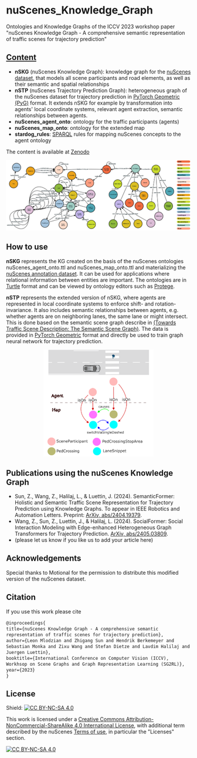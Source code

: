 # nuScenes_Knowledge_Graph  
Ontologies and Knowledge Graphs of the ICCV 2023 workshop paper "nuScenes Knowledge Graph - A comprehensive semantic representation of traffic scenes for trajectory prediction"     

## [Content](https://zenodo.org/records/10074393)
  - **nSKG** (nuScenes Knowledge Graph): knowledge graph for the [nuScenes dataset](https://www.nuscenes.org/nuscenes), that models all scene participants and road elements, as well as their semantic and spatial relationships
  - **nSTP** (nuScenes Trajectory Prediction Graph): heterogeneous graph of the nuScenes dataset for trajectory prediction in [PyTorch Geometric (PyG)](https://pytorch-geometric.readthedocs.io/en/latest/) format. It extends nSKG for example by transformation into agents' local coordinate systems, relevant agent extraction, semantic relationships between agents.
  - **nuScenes_agent_onto**: ontology for the traffic participants (agents)
  - **nuScenes_map_onto**: ontology for the extended map
  - **stardog_rules**: [SPARQL](https://www.w3.org/TR/rdf-sparql-query/) rules for mapping nuScenes concepts to the agent ontology

The content is available at [Zenodo](https://zenodo.org/records/10074393)


![nuScenes ontology excerpt](Images/nSKG.png)

## How to use
**nSKG** represents the KG created on the basis of the nuScenes ontologies nuScenes_agent_onto.ttl and nuScenes_map_onto.ttl and materializing the [nuScenes annotation dataset](https://www.nuscenes.org/nuscenes#data-annotation). It can be used for applications where relational information between entities are important. The ontologies are in [Turtle](https://www.w3.org/TR/turtle/) format and can be viewed by ontology editors such as [Protege](https://protege.standord.edu/). 

**nSTP** represents the extended version of nSKG, where agents are represented in local coordinate systems to enforce shift- and rotation-invariance. It also includes semantic relationships between agents, e.g. whether agents are on neighboring lanes, the same lane or might intersect. This is done based on the semantic scene graph describe in [(Towards Traffic Scene Description: The Semantic Scene Graph)](https://arxiv.org/abs/2111.10196). The data is provided in [PyTorch Geometric](https://pyg.org/) format and directly be used to train graph neural network for trajectory prediction.


<p align=center>
<img src="Images/Map-and-agent-map3.png" width="300px">
</p>

## Publications using the nuScenes Knowledge Graph
- Sun, Z., Wang, Z., Halilaj, L., & Luettin, J. (2024). SemanticFormer: Holistic and Semantic Traffic Scene Representation for Trajectory Prediction using Knowledge Graphs. To appear in IEEE Robotics and Automation Letters. Preprint: [ArXiv, abs/2404.19379](https://arxiv.org/abs/2404.19379).
- Wang, Z., Sun, Z., Luettin, J., & Halilaj, L. (2024). SocialFormer: Social Interaction Modeling with Edge-enhanced Heterogeneous Graph Transformers for Trajectory Prediction. [ArXiv, abs/2405.03809](https://arxiv.org/abs/2405.03809).
- (please let us know if you like us to add your article here)

  
## Acknowledgements
Special thanks to Motional for the permission to distribute this modified version of the nuScenes dataset.

## Citation
If you use this work please cite
```
@inproceedings{
title={nuScenes Knowledge Graph - A comprehensive semantic representation of traffic scenes for trajectory prediction},
author={Leon Mlodzian and Zhigang Sun and Hendrik Berkemeyer and Sebastian Monka and Zixu Wang and Stefan Dietze and Lavdim Halilaj and Juergen Luettin},
booktitle={International Conference on Computer Vision (ICCV), Workhsop on Scene Graphs and Graph Representation Learning (SG2RL)},
year={2023}
}
```
## License
Shield: [![CC BY-NC-SA 4.0][cc-by-nc-sa-shield]][cc-by-nc-sa]

This work is licensed under a
[Creative Commons Attribution-NonCommercial-ShareAlike 4.0 International License][cc-by-nc-sa], 
with additional term described by the nuScenes [Terms of use](https://www.nuscenes.org/terms-of-use), in particular the "Licenses" section.

[![CC BY-NC-SA 4.0][cc-by-nc-sa-image]][cc-by-nc-sa]

[cc-by-nc-sa]: http://creativecommons.org/licenses/by-nc-sa/4.0/
[cc-by-nc-sa-image]: https://licensebuttons.net/l/by-nc-sa/4.0/88x31.png
[cc-by-nc-sa-shield]: https://img.shields.io/badge/License-CC%20BY--NC--SA%204.0-lightgrey.svg
